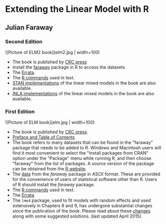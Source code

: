 # Extending the Linear Model with R

## Julian Faraway

### Second Edition

![Picture of ELM2 book](elm2.jpg | width=100)

- The book is published by [CRC press](https://www.crcpress.com/Extending-the-Linear-Model-with-R-Generalized-Linear-Mixed-Effects-and/Faraway/9781498720960)
- Install the [faraway](https://cloud.r-project.org/web/packages/faraway/index.html) package in R to access the datasets
- The [Errata](errata2.md).
- The [R commands](scripts2/index.md)  used in text.
- [STAN implementations](../stan/index.html) of the linear mixed models in the book are also available.
- [INLA implementations](../inla/index.html) of the linear mixed models in the book are also available.

### First Edition

![Picture of ELM book](elm.jpg | width=100)

- The book is published by [CRC press](http://www.crcpress.com/product/isbn/9781584884248).
- [Preface and Table of Contents](prefelm.pdf)
- The book refers to many datasets that can be found in the
  "faraway" package that needs to be added to R.
  Windows and Macintosh users will find it most convenient to select
  the "Install packages from CRAN"
  option under the "Package" menu while running R, and then choose "faraway"
  from the list of packages. A source version of the package can be obtained
  from the [R website](http://www.r-project.org).
- The [data](../book/jfdata.zip) from the *faraway* package
  in  ASCII format. These are provided for the convenience of users
  of statistical software other than R. Users of R should install
  the *faraway* package.
- The [R commands](scripts/index.md)  used in text.
- The [Errata](errata.md).
- The `lme4` package, used to  fit models with random effects and used extensively in Chapters 8 and 9, has
  undergone substantial changes since the publication of the book. Please read about these [changes](../mixchange/index.html)
  along with some suggested solutions. (last updated April 2015).


